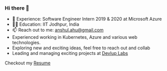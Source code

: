 ### Hi there 👋

<!--
**anshulahuja98/anshulahuja98** is a ✨ _special_ ✨ repository because its `README.md` (this file) appears on your GitHub profile.

Here are some ideas to get you started:

- 🔭 I’m currently working on ...
- 🌱 I’m currently learning ...
- 👯 I’m looking to collaborate on ...
- 🤔 I’m looking for help with ...
- 💬 Ask me about ...
- 📫 How to reach me: ...
- 😄 Pronouns: ...
- ⚡ Fun fact: ...
-->

- :briefcase: Experience: Software Engineer Intern 2019 & 2020 at Microsoft Azure
- :man_student: Education: IIT Jodhpur, India
- 📫 Reach out to me: anshul.ahu@gmail.com
- Experienced working in Kubernetes, Azure and various web technologies.
- Exploring new and exciting ideas, feel free to reach out and collab
- Leading and managing exciting projects at [Devlup Labs](https://github.com/devlup-labs)

Checkout my [Resume](https://github.com/anshulahuja98/resume)
